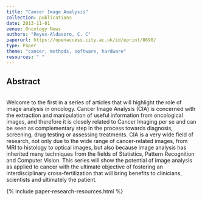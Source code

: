 ```yaml
---
title: "Cancer Image Analysis"
collection: publications
date: 2013-11-01
venue: Oncology News
authors: "Reyes-Aldasoro, C. C"
paperurl: https://openaccess.city.ac.uk/id/eprint/8690/
type: Paper
theme: "cancer, methods, software, hardware"
resources: " "
---
```

<h2> Abstract </h2>  <br>
Welcome to the first in a series of articles that will highlight the role of image analysis in oncology. Cancer Image Analysis (CIA) is concerned with the extraction and manipulation of useful information from oncological images, and therefore it is closely related to Cancer Imaging per se and can be seen as complementary step in the process towards diagnosis, screening, drug testing or assessing treatments. CIA is a very wide field of research, not only due to the wide range of cancer-related images, from MRI to histology to optical images, but also because image analysis has inherited many techniques from the fields of Statistics, Pattern Recognition and Computer Vision. This series will show the potential of image analysis as applied to cancer with the ultimate objective of fostering an interdisciplinary cross-fertilization that will bring benefits to clinicians, scientists and ultimately the patient.

{% include paper-research-resources.html %}
